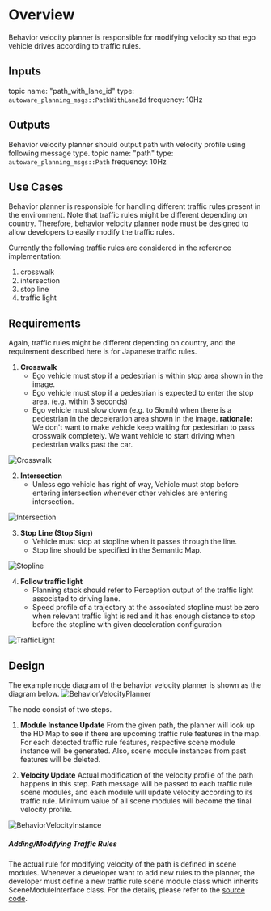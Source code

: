 
# Overview
Behavior velocity planner is responsible for modifying velocity so that ego vehicle drives according to traffic rules.

## Inputs
topic name:  "path_with_lane_id"
type: `autoware_planning_msgs::PathWithLaneId`
frequency: 10Hz

## Outputs
Behavior velocity planner should output path with velocity profile using following message type.
topic name:  "path"
type: `autoware_planning_msgs::Path`
frequency: 10Hz

## Use Cases
Behavior planner is responsible for handling different traffic rules present in the environment.
Note that traffic rules might be different depending on country. Therefore, behavior velocity planner node must be designed to allow developers to easily modify the traffic rules.

Currently the following traffic rules are considered in the reference implementation:
1. crosswalk
2. intersection
3. stop line
4. traffic light

## Requirements
Again, traffic rules might be different depending on country, and the requirement described here is for Japanese traffic rules.

1. **Crosswalk**
   * Ego vehicle must stop if a pedestrian is within stop area shown in the image.
   * Ego vehicle must stop if a pedestrian is expected to enter the stop area. (e.g. within 3 seconds)
   * Ego vehicle must slow down (e.g. to 5km/h) when there is a pedestrian in the deceleration area shown in the image.
  **rationale:** We don't want to make vehicle keep waiting for pedestrian to pass crosswalk completely. We want vehicle to start driving when pedestrian walks past the car.

![Crosswalk](/design/img/Crosswalk.png)

2. **Intersection**
   * Unless ego vehicle has right of way, Vehicle must stop before entering intersection whenever other vehicles are entering intersection.

![Intersection](/design/img/Intersection.png)

3. **Stop Line (Stop Sign)**
   * Vehicle must stop at stopline when it passes through the line.
   * Stop line should be specified in the Semantic Map.

![Stopline](/design/img/Stopline.png)

4. **Follow traffic light**
   * Planning stack should refer to Perception output of the traffic light associated to driving lane.
   * Speed profile of a trajectory at the associated stopline must be zero when relevant traffic light is red and it has enough distance to stop before the stopline with given deceleration configuration

![TrafficLight](/design/img/TrafficLight.png)

## Design
The example node diagram of the behavior velocity planner is shown as the diagram below.
![BehaviorVelocityPlanner](/design/img/BehaviorVelocityPlanner.svg)

The node consist of two steps.
1. **Module Instance Update** From the given path, the planner will look up the HD Map to see if there are upcoming traffic rule features in the map. For each detected traffic rule features, respective scene module instance will be generated. Also, scene module instances from past features will be deleted. 

2. **Velocity Update** Actual modification of the velocity profile of the path happens in this step. Path message will be passed to each traffic rule scene modules, and each module will update velocity according to its traffic rule. Minimum value of all scene modules will become the final velocity profile.

![BehaviorVelocityInstance](/design/img/BehaviorVelocityInstance.png)

##### Adding/Modifying Traffic Rules
The actual rule for modifying velocity of the path is defined in scene modules.
Whenever a developer want to add new rules to the planner, the developer must define a new traffic rule scene module class which inherits SceneModuleInterface class. For the details, please refer to the [source code](/src/planning/scenario_planning/lane_driving/behavior_planning/behavior_velocity_planner).
